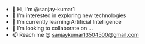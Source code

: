 - 👋 Hi, I’m @sanjay-kumar1
- 👀 I’m interested in exploring new technologies
- 🌱 I’m currently learning Artificial Intelligence
- 💞️ I’m looking to collaborate on ...
- 📫 Reach me @  sanjaykumar13504500@gmail.com

<!---
sanjay-kumar1/sanjay-kumar1 is a ✨ special ✨ repository because its `README.md` (this file) appears on your GitHub profile.
You can click the Preview link to take a look at your changes.
--->
